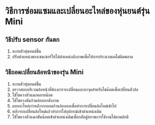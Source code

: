 # วิธีการซ่อมแซมและเปลี่ยนอะไหล่ของหุ่นยนต์รุ่น Mini

## วิธีปรับ sensor กันตก
1. หงายตัวหุ่นยนต์ขึ้น
2. ปรับตำแหน่งของเซนเซอร์ให้ได้ตำแหน่งดังภาพเพื่อให้การประมวลผลไม่ผิดพลาด

## วิธีถอดเปลี่ยนล้อหน้าของรุ่น Mini
1. หงายตัวหุ่นยนต์ขึ้น
2. ตรวจสอบบริเวณล้อหน้าที่ต้องการจะเปลี่ยนและหาจุดสำหรับไขน๊อตเพื่อเปลี่ยนตัวล้อ
3. ใช้ไขควงหัวแฉกคลายน๊อต
4. ใช้ไขควงดันก้านล้อออกดังภาพ
5. แยกอะไหล่เก่าหลังจากถอดก้านล้อออกเพื่อทำการเปลี่ยนล้อใหม่เข้าไป
6. หลังจากเปลี่ยนล้อใหม่แล้วทำการใส่อุปกรณ์เข้าตำแหน่งเดิม
7. ใช้ไขควงหัวแฉกขันน๊อตเข้าตำแหน่งเดิมเพื่อกลับสู่สภาพการใช้งานได้ตามปกติ
